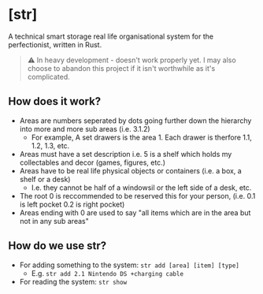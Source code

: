 # [str]
A technical smart storage real life organisational system for the perfectionist, written in Rust.
> ⚠️ In heavy development - doesn't work properly yet. I may also choose to abandon this project if it isn't worthwhile as it's complicated.

## How does it work?
- Areas are numbers seperated by dots going further down the hierarchy into more and more sub areas (i.e. 3.1.2)
  - For example, A set drawers is the area 1. Each drawer is therfore 1.1, 1.2, 1.3, etc.
- Areas must have a set description i.e. 5 is a shelf which holds my collectables and decor (games, figures, etc.)
- Areas have to be real life physical objects or containers (i.e. a box, a shelf or a desk)
  - I.e. they cannot be half of a windowsil or the left side of a desk, etc.
 - The root 0 is reccommended to be reserved this for your person, (i.e. 0.1 is left pocket 0.2 is right pocket)
 - Areas ending with 0 are used to say "all items which are in the area but not in any sub areas" 

## How do we use str?
- For adding something to the system: `str add [area] [item] [type]`
  - E.g. `str add 2.1 Nintendo DS +charging cable`
- For reading the system: `str show`

